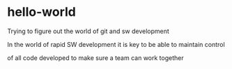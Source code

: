 # hello-world
Trying to figure out the world of git and sw development


In the world of rapid SW development it is key to be able to maintain 
control

of all code developed to make sure a team can work together
